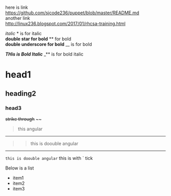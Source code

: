

here is link  
https://github.com/sjcode236/puppet/blob/master/README.md  
another link  
http://linux236.blogspot.com/2017/01/rhcsa-training.html

*italic*  *  is for italic    
**double star for bold**  **  for bold   
__double underscore for bold__  __ is for bold   

_**THis is Bold Italic**_  _** is for bold italic

# head1  #
## heading2  ##
### head3   ###

~~strike through~~   ~~  
>  this angular 
-----
>>  this is doouble angular
******

`this is doouble angular`  this is with `  tick

Below is  a list 
- item1
- item2
-  item3






 
